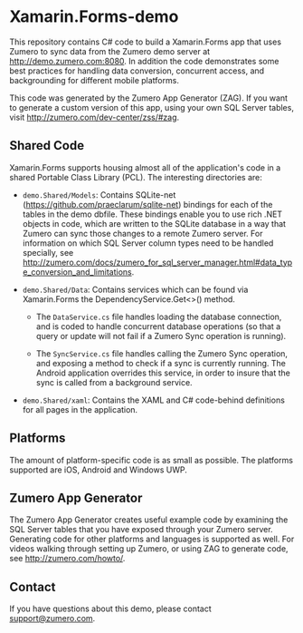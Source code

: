 Xamarin.Forms-demo
==================

This repository contains C# code to build a Xamarin.Forms app that 
uses Zumero to sync data from the Zumero demo server at 
http://demo.zumero.com:8080.  In addition the code demonstrates some
best practices for handling data conversion, concurrent access, and 
backgrounding for different mobile platforms.

This code was generated by the Zumero App Generator (ZAG). If you 
want to generate a custom version of this app, using your own SQL 
Server tables, visit http://zumero.com/dev-center/zss/#zag.

Shared Code
----

Xamarin.Forms supports housing almost all of the application's code in
a shared Portable Class Library (PCL). The interesting directories are:

 - `demo.Shared/Models`: Contains SQLite-net (https://github.com/praeclarum/sqlite-net)
bindings for each of the tables in the demo dbfile. These bindings enable you to 
use rich .NET objects in code, which are written to the SQLite database in a way 
that Zumero can sync those changes to a remote Zumero server. For information on 
which SQL Server column types need to be handled specially, see 
http://zumero.com/docs/zumero_for_sql_server_manager.html#data_type_conversion_and_limitations.

 - `demo.Shared/Data`: Contains services which can be found via Xamarin.Forms 
the DependencyService.Get<>() method.  

    - The `DataService.cs` file handles loading the database connection, and is coded 
    to handle concurrent database operations (so that a query or update will not fail 
    if a Zumero Sync operation is running).

    - The `SyncService.cs` file handles calling the Zumero Sync operation, and exposing 
    a method to check if a sync is currently running.  The Android application overrides
    this service, in order to insure that the sync is called from a background service.
    
 - `demo.Shared/xaml`: Contains the XAML and C# code-behind definitions for all 
    pages in the application. 

Platforms
----

The amount of platform-specific code is as small as possible.  The platforms 
supported are iOS, Android and Windows UWP.


Zumero App Generator
----

The Zumero App Generator creates useful example code by examining the SQL Server tables
that you have exposed through your Zumero server. Generating code for other platforms and
languages is supported as well.  For videos walking through setting up Zumero, or using 
ZAG to generate code, see http://zumero.com/howto/.

Contact
----

If you have questions about this demo, please contact support@zumero.com.
